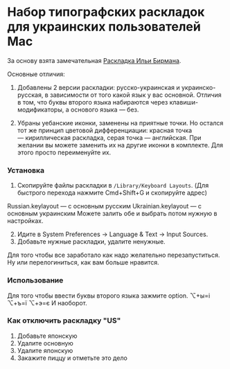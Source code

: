 # Набор типографских раскладок для украинских пользователей Mac

За основу взята замечательная [Раскладка Ильи Бирмана](http://ilyabirman.ru/projects/typography-layout/). 

Основные отличия:

1. Добавлены 2 версии раскладки: русско-украинская и украинско-русская, в зависимости от того какой язык у вас основной. Отличия в том, что буквы второго языка набираются через клавиши-модификаторы, а основого языка — без.

2. Убраны уебанские иконки, заменены на приятные точки. Но остался тот же принцип цветовой дифференциации: красная точка — кириллическая раскладка, серая точка — английская. При желании вы можете заменить их на другие иконки в комплекте. Для этого просто переименуйте их.

### Установка
1. Скопируйте файлы раскладки в ``/Library/Keyboard Layouts``. (Для быстрого перехода нажмите Cmd+Shift+G и скопируйте адрес)

Russian.keylayout — с основным русским
Ukrainian.keylayout — с основным украинским
Можете залить обе и выбрать потом нужную в настройках.

2. Идите в System Preferences → Language & Text → Input Sources.
3. Добавьте нужные раскладки, удалите ненужные.

Для того чтобы все заработало как надо желательно перезапуститься.
Ну или перелогиниться, как вам больше нравится.

### Использование
Для того чтобы ввести буквы второго языка зажмите option.
⌥+ы=і
⌥+ъ=ї
⌥+э=є 
И наоборот.

### Как отключить раскладку "US" 

1. Добавьте японскую
2. Удалите основную
3. Удалите японскую
4. Закажите пиццу и отметьте это дело
